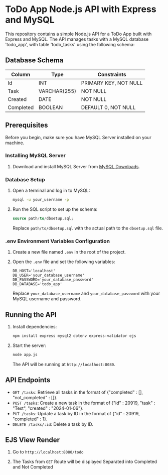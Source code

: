 # ToDo App Node.js API with Express and MySQL

This repository contains a simple Node.js API for a ToDo App built with Express and MySQL.
The API manages tasks with a MySQL database 'todo_app', with table 'todo_tasks' using the following schema:

## Database Schema

| Column    | Type         | Constraints           |
| --------- | ------------ | --------------------- |
| Id        | INT          | PRIMARY KEY, NOT NULL |
| Task      | VARCHAR(255) | NOT NULL              |
| Created   | DATE         | NOT NULL              |
| Completed | BOOLEAN      | DEFAULT 0, NOT NULL   |

## Prerequisites

Before you begin, make sure you have MySQL Server installed on your machine.

### Installing MySQL Server

1. Download and install MySQL Server from [MySQL Downloads](https://dev.mysql.com/downloads/).

### Database Setup

1. Open a terminal and log in to MySQL:

    ```bash
    mysql -u your_username -p
    ```

2. Run the SQL script to set up the schema:

    ```sql
    source path/to/dbsetup.sql;
    ```

    Replace `path/to/dbsetup.sql` with the actual path to the `dbsetup.sql` file.

### .env Environment Variables Configuration

1. Create a new file named `.env` in the root of the project.

2. Open the `.env` file and set the following variables:

    ```env
    DB_HOST='localhost'
    DB_USER='your_database_username'
    DB_PASSWORD='your_database_password'
    DB_DATABASE='todo_app'
    ```

    Replace `your_database_username` and `your_database_password` with your MySQL username and password.

## Running the API

1. Install dependencies:

    ```bash
    npm install express mysql2 dotenv express-validator ejs
    ```

2. Start the server:

    ```bash
    node app.js
    ```

    The API will be running at `http://localhost:8080`.

## API Endpoints

-   `GET /tasks`: Retrieve all tasks in the format of {"completed" : [], "not_completed" : []}.
-   `POST /tasks`: Create a new task in the format of {"id" : 20919, "task" : "Test", "created" : "2024-01-06"}.
-   `PUT /tasks`: Update a task by ID in the format of {"id" : 20919, "completed" : 1}.
-   `DELETE /tasks/:id`: Delete a task by ID.

## EJS View Render

1. Go to `http://localhost:8080/todo`

2. The Tasks from `GET` Route will be displayed Separated into Completed and Not Completed
